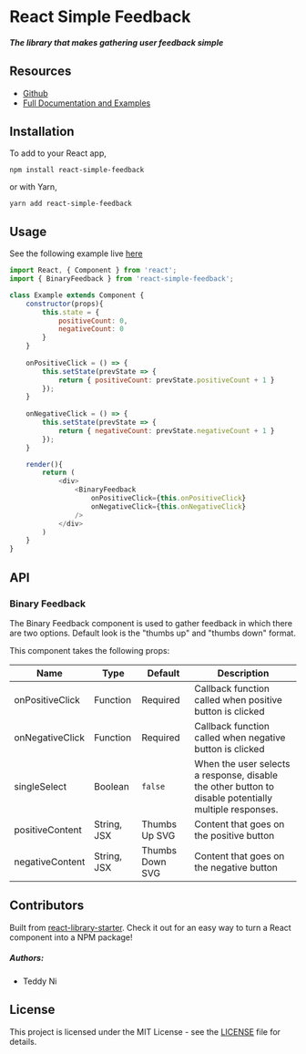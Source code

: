 # React Simple Feedback

##### The library that makes gathering user feedback simple

## Resources

* [Github](https://github.com/Teddarific/react-simple-feedback)
* [Full Documentation and Examples](teddyni.com/react-simple-feedback)

## Installation

To add to your React app,

```
npm install react-simple-feedback
```

or with Yarn,

```
yarn add react-simple-feedback
```

## Usage

See the following example live [here](teddyni.com/react-simple-feedback)

````js
import React, { Component } from 'react';
import { BinaryFeedback } from 'react-simple-feedback';

class Example extends Component {
	constructor(props){
		this.state = {
			positiveCount: 0,
			negativeCount: 0
		}
	}
	
	onPositiveClick = () => {
		this.setState(prevState => {
			return { positiveCount: prevState.positiveCount + 1 }
		});
	}
	
	onNegativeClick = () => {
		this.setState(prevState => {
			return { negativeCount: prevState.negativeCount + 1 }
		});
	}

	render(){
		return (
			<div>
				<BinaryFeedback
					onPositiveClick={this.onPositiveClick}
					onNegativeClick={this.onNegativeClick}
				/>
			</div>
		)
	}
}

````

## API

### Binary Feedback

The Binary Feedback component is used to gather feedback in which there are two options. Default look is the "thumbs up" and "thumbs down" format.

This component takes the following props:

| Name         | Type    | Default | Description |
| ------------ | ------- | ------- | ----------- |
| onPositiveClick | Function | Required | Callback function called when positive button is clicked |
| onNegativeClick | Function | Required | Callback function called when negative button is clicked |
| singleSelect | Boolean | `false` | When the user selects a response, disable the other button to disable potentially multiple responses. |
| positiveContent | String, JSX | Thumbs Up SVG | Content that goes on the positive button |
| negativeContent | String, JSX | Thumbs Down SVG | Content that goes on the negative button |


## Contributors

Built from [react-library-starter](https://github.com/Teddarific/react-library-starter). Check it out for an easy way to turn a React component into a NPM package!

##### Authors:
* Teddy Ni

## License
This project is licensed under the MIT License - see the [LICENSE](LICENSE) file for details.